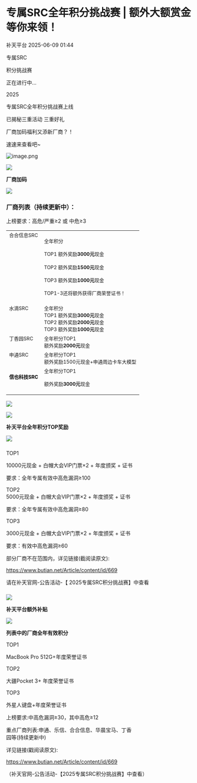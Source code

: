 #  专属SRC全年积分挑战赛 | 额外大额赏金等你来领！  
 补天平台   2025-06-09 01:44  
  
专属SRC  
  
积分挑战赛  
  
  
正在进行中...  
  
2025  
  
  
  
专属SRC全年积分挑战赛上线  
  
已揭秘三重活动 三重好礼  
  
厂商加码福利又添新厂商？！  
  
速速来查看吧~  
  
![image.png](https://mmbiz.qpic.cn/sz_mmbiz_png/WdbaA7b2IE5jDw6w2rJZ02PTkrYItkeO8KAt0yiaVoL9mVzlCD5qR3WX3KqppbZo8iboXZC8yBliciaMDYibBEQAOZw/640?wx_fmt=png&from=appmsg "")  
  
  
![](https://mmbiz.qpic.cn/sz_mmbiz_png/WdbaA7b2IE5jDw6w2rJZ02PTkrYItkeOuN9gDDmicXj4ib9z2SmiboMAsHWdZRRrIcCWU5uJQbiauG72k68vDcj1Mg/640?wx_fmt=png&from=appmsg "")  
  
**厂商加码**  
  
![](https://mmbiz.qpic.cn/sz_mmbiz_png/WdbaA7b2IE5jDw6w2rJZ02PTkrYItkeOnibib2BczkOicx3DDbnLxqDSfDI5n9g4ShpRUniaHLDYiaFiaXxtbxFsbLQQ/640?wx_fmt=png&from=appmsg "")  
  
  
###   
  
### 厂商列表（持续更新中）：  
  
上榜要求：高危/严重≥2 或 中危≥3  
<table><tbody><tr><td valign="top"><span style="font-size:13px;"><span leaf="">合合信息SRC</span></span></td><td valign="top"><p><span style="font-size:13px;"><span leaf="">全年积分</span></span></p><p><span style="font-size: 13px;letter-spacing: normal;line-height: 1.54em;"><span leaf="">TOP1 额外奖励</span></span><strong><span style="font-size:13px;"><span leaf="">3000元</span></span></strong><span style="font-size:13px;"><span leaf="">现金</span></span></p><p><span style="font-size:13px;"><span leaf="">TOP2 额外奖励</span></span><strong><span style="font-size:13px;"><span leaf="">1500元</span></span></strong><span style="font-size:13px;"><span leaf="">现金</span></span></p><p><span style="font-size:13px;"><span leaf="">TOP3 额外奖励</span></span><strong><span style="font-size:13px;"><span leaf="">1000元</span></span></strong><span style="font-size:13px;"><span leaf="">现金</span></span></p><p><span style="font-size:13px;"><span leaf="">TOP1-3还将额外获得厂商荣誉证书！</span></span></p></td></tr><tr><td valign="top"><span style="font-size: 13px;"><span leaf="">水滴SRC</span></span></td><td valign="top"><span style="font-size:13px;"><span leaf="">全年积分</span><span leaf=""><br/></span><span leaf="">TOP1 额外奖励</span></span><strong><span style="font-size:13px;"><span leaf="">3000元</span></span></strong><span style="font-size:13px;"><span leaf="">现金</span><span leaf=""><br/></span><span leaf="">TOP2 额外奖励</span></span><strong><span style="font-size:13px;"><span leaf="">2000元</span></span></strong><span style="font-size:13px;"><span leaf="">现金</span><span leaf=""><br/></span><span leaf="">TOP3 额外奖励</span></span><strong><span style="font-size:13px;"><span leaf="">1000元</span></span></strong><span style="font-size:13px;"><span leaf="">现金</span></span></td></tr><tr><td valign="top"><span style="font-size:13px;"><span leaf="">丁香园SRC</span></span></td><td valign="top"><span style="font-size:13px;"><span leaf="">全年积分TOP1</span><span leaf=""><br/></span><span leaf="">额外奖励</span></span><strong><span style="font-size:13px;"><span leaf="">2000元</span></span></strong><span style="font-size:13px;"><span leaf="">现金</span></span></td></tr><tr><td valign="top"><span style="font-size: 13px;"><span leaf="">申通SRC</span></span></td><td valign="top"><span style="font-size:13px;"><span leaf="">全年积分TOP1</span><span leaf=""><br/></span><span leaf="">额外奖励1500元现金+申通周边卡车大模型</span></span></td></tr><tr><td valign="top"><p><span style="color:#d82821;"><strong><span style="font-size: 13px;"><span leaf=""><span textstyle="" style="color: rgb(0, 0, 0);font-weight: bold;">信也科技SRC</span></span></span></strong></span></p></td><td valign="top"><span style="font-size:13px;"><span leaf="">全年积分TOP1</span><span leaf=""><br/></span></span><p><span style="font-size:13px;"><span leaf="">额外奖励</span></span><strong><span style="font-size:13px;"><span leaf="">3000元</span></span></strong><span style="font-size:13px;"><span leaf="">现金</span></span></p></td></tr></tbody></table>  
  
  
![](https://mmbiz.qpic.cn/sz_mmbiz_png/WdbaA7b2IE5jDw6w2rJZ02PTkrYItkeOtDicLnn0qVPUHzplscVa79T1ECwuXuzdlGrdemgbicKUVaicmoWdeWkrA/640?wx_fmt=png&from=appmsg "")  
  
![](https://mmbiz.qpic.cn/sz_mmbiz_png/WdbaA7b2IE5jDw6w2rJZ02PTkrYItkeOuN9gDDmicXj4ib9z2SmiboMAsHWdZRRrIcCWU5uJQbiauG72k68vDcj1Mg/640?wx_fmt=png&from=appmsg "")  
  
**补天平台全年积分TOP奖励**  
  
![](https://mmbiz.qpic.cn/sz_mmbiz_png/WdbaA7b2IE5jDw6w2rJZ02PTkrYItkeOnibib2BczkOicx3DDbnLxqDSfDI5n9g4ShpRUniaHLDYiaFiaXxtbxFsbLQQ/640?wx_fmt=png&from=appmsg "")  
  
  
###   
  
TOP1  
  
10000元现金 + 白帽大会VIP门票×2 + 年度颁奖 + 证书  
  
要求：全年专属有效中高危漏洞≥100  
  
TOP2  
5000元现金 + 白帽大会VIP门票×2 + 年度颁奖 + 证书  
  
要求：全年专属有效中高危漏洞≥80  
  
TOP3  
  
3000元现金 + 白帽大会VIP门票×2 + 年度颁奖 + 证书  
  
要求：有效中高危漏洞≥60  
  
  
部分厂商不在范围内，详见链接(截阅读原文):  
  
https://www.butian.net/Article/content/id/669  
  
请在补天官网-公告活动-【 2025专属SRC积分挑战赛】中查看  
  
###   
  
  
  
![](https://mmbiz.qpic.cn/sz_mmbiz_png/WdbaA7b2IE5jDw6w2rJZ02PTkrYItkeOuN9gDDmicXj4ib9z2SmiboMAsHWdZRRrIcCWU5uJQbiauG72k68vDcj1Mg/640?wx_fmt=png&from=appmsg "")  
  
**补天平台额外补贴**  
  
![](https://mmbiz.qpic.cn/sz_mmbiz_png/WdbaA7b2IE5jDw6w2rJZ02PTkrYItkeOnibib2BczkOicx3DDbnLxqDSfDI5n9g4ShpRUniaHLDYiaFiaXxtbxFsbLQQ/640?wx_fmt=png&from=appmsg "")  
  
  
**列表中的厂商全年有效积分**  
  
  
  
TOP1  
  
MacBook Pro 512G+年度荣誉证书  
  
TOP2  
  
大疆Pocket 3+ 年度荣誉证书  
  
TOP3  
  
外星人键盘+年度荣誉证书  
  
  
上榜要求:中高危漏洞≥30，其中高危≥12  
  
重点厂商列表:申通、乐信、合合信息、华晨宝马、丁香  
园等(持续更新中)  
  
详见链接(戳阅读原文):  
  
https://www.butian.net/Article/content/id/669  
  
（补天官网-公告活动-【2025专属SRC积分挑战赛】中查看）  
  
  
  
  
  
